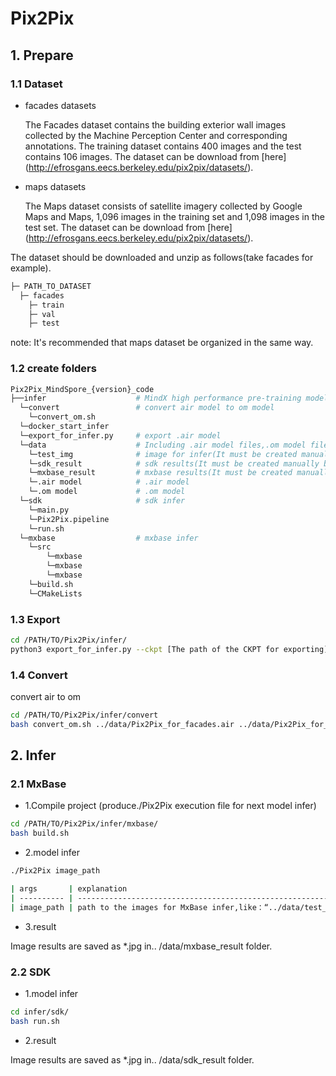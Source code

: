 # Pix2Pix

## 1. Prepare

### 1.1 Dataset

- facades datasets

  The Facades dataset contains the building exterior wall images collected by the Machine Perception Center and corresponding annotations. The training dataset contains 400 images and the test contains 106 images. The dataset can be download from [here] (http://efrosgans.eecs.berkeley.edu/pix2pix/datasets/).

- maps datasets

  The Maps dataset consists of satellite imagery collected by Google Maps and Maps, 1,096 images in the training set and 1,098 images in the test set. The dataset can be download from [here] (http://efrosgans.eecs.berkeley.edu/pix2pix/datasets/).

The dataset should be downloaded and unzip as follows(take facades for example).

```bash
├─ PATH_TO_DATASET
  ├─ facades
    ├─ train
    ├─ val
    ├─ test

```

note: It's recommended that maps dataset be organized in the same way.

### 1.2 create folders

```bash
Pix2Pix_MindSpore_{version}_code
├──infer                    # MindX high performance pre-training model added
  └─convert                 # convert air model to om model
    └─convert_om.sh
  └─docker_start_infer
  └─export_for_infer.py     # export .air model
  └─data                    # Including .air model files,.om model files, inference test pictures, inference output results (note: this directory and its subdirectories need to be manually created before inference)
    └─test_img              # image for infer(It must be created manually before infer)
    └─sdk_result            # sdk results(It must be created manually before infer)
    └─mxbase_result         # mxbase results(It must be created manually before infer)
    └─.air model            # .air model
    └─.om model             # .om model
  └─sdk                     # sdk infer
    └─main.py
    └─Pix2Pix.pipeline
    └─run.sh
  └─mxbase                  # mxbase infer
    └─src
        └─mxbase
        └─mxbase
        └─mxbase
    └─build.sh
    └─CMakeLists
```

### 1.3 Export

```bash
cd /PATH/TO/Pix2Pix/infer/
python3 export_for_infer.py --ckpt [The path of the CKPT for exporting] --train_data_dir [The path of the training dataset]"
```

### 1.4 Convert

convert air to om

```bash
cd /PATH/TO/Pix2Pix/infer/convert
bash convert_om.sh ../data/Pix2Pix_for_facades.air ../data/Pix2Pix_for_facades
```

## 2. Infer

### 2.1 MxBase

- 1.Compile project (produce./Pix2Pix execution file for next model infer)

```bash
cd /PATH/TO/Pix2Pix/infer/mxbase/
bash build.sh
```

- 2.model infer

```bash
./Pix2Pix image_path

| args       | explanation                                                   |
| ---------- | ------------------------------------------------------------- |
| image_path | path to the images for MxBase infer,like：“../data/test_img”  |

```

- 3.result

Image results are saved as *.jpg in.. /data/mxbase_result folder.

### 2.2 SDK

- 1.model infer

```bash
cd infer/sdk/
bash run.sh
```

- 2.result

Image results are saved as *.jpg in.. /data/sdk_result folder.